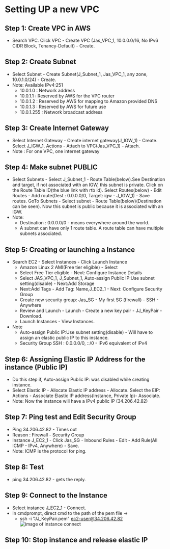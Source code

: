 # Setting UP a new VPC
## Step 1: Create VPC in AWS
- Search VPC. Click VPC - Create VPC (Jas_VPC_1, 10.0.0.0/16, No IPv6 CIDR Block, Tenancy-Default) - Create.
## Step 2: Create Subnet
- Select Subnet - Create Subnet(J_Subnet_1, Jas_VPC_1, any zone, 10.0.1.0/24) - Create. 
- Note: Available IPv4:251
    - 10.0.1.0 : Network address
    - 10.0.1.1 : Reserved by AWS for the VPC router
    - 10.0.1.2 : Reserved by AWS for mapping to Amazon provided DNS
    - 10.0.1.3 : Reserved by AWS for future use
    - 10.0.1.255 : Network broadcast address
## Step 3: Create Internet Gateway
- Select Internet Gateway - Create internet gateway(J_IGW_1) - Create. Select J_IGW_1. Actions - Attach to VPC(Jas_VPC_1) - Attach.
- Note : For one VPC, one internet gateway
## Step 4: Make subnet PUBLIC
- Select Subnets - Select J_Subnet_1 - Route Table(below).See Destination and target, if not associated with an IGW, this subnet is private. Click on the Route Table ID(the blue link with rtb id). Select Routes(below) - Edit Routes - Add route(Dest : 0.0.0.0/0, Target: igw - J_IGW_1) - Save routes. GoTo Subnets - Select subnet - Route Table(below)(Destination can be seen). Now this subnet is public because it is associated with an IGW.
- Note:
    - Destination : 0.0.0.0/0 - means everywhere around the world.
    - A subnet can have only 1 route table. A route table can have multiple subnets associated.
## Step 5: Creating or launching a Instance
- Search EC2 - Select Instances - Click Launch Instance
  - Amazon Linux 2 AMI(Free tier eligible) - Select
  - Select Free Tier eligible - Next: Configure Instance Details
  - Select JAS_VPC_1, J_Subnet_1, Auto-assign Public IP:Use subnet setting(disable) - Next:Add Storage
  - Next:Add Tags - Add Tag: Name,J_EC2_1 - Next: Configure Security Group
  - Create new security group: Jas_SG - My first SG (firewall) - SSH - Anywhere
  - Review and Launch - Launch - Create a new key pair - JJ_KeyPair - Download. 
  - Launch Instances - View Instances.
- Note
  - Auto-assign Public IP:Use subnet setting(disable) - Will have to assign an elastic public IP to this instance.
  - Security Group SSH : 0.0.0.0/0, ::/0 - IPv6 equivalent of IPv4
## Step 6: Assigning Elastic IP Address for the instance (Public IP)
- Do this step if, Auto-assign Public IP: was disabled while creating instance.
- Select Elastic IP - Allocate Elastic IP address - Allocate. Select the EIP: Actions - Associate Elastic IP address(Instance, Private Ip)- Associate.
- Note: Now the instance will have a IPv4 public IP (34.206.42.82)
## Step 7: Ping test and Edit Security Group
- Ping 34.206.42.82 - Times out
- Reason : Firewall - Security Group
- Instance J_EC2_1 - Click Jas_SG - Inbound Rules - Edit - Add Rule(All ICMP - IPv4, Anywhere) - Save.
- Note: ICMP is the protocol for ping.
## Step 8: Test
- ping 34.206.42.82 - gets the reply.
## Step 9: Connect to the Instance
- Select instance J_EC2_1 - Connect.
- In cmdprompt, direct cmd to the path of the pem file -> 
    - ssh -i "JJ_KeyPair.pem" ec2-user@34.206.42.82
![image of instance connect](https://github.com/Jasmy118/scripturient/blob/Image/Instance%20Connect.JPG)
## Step 10: Stop instance and release elastic IP

